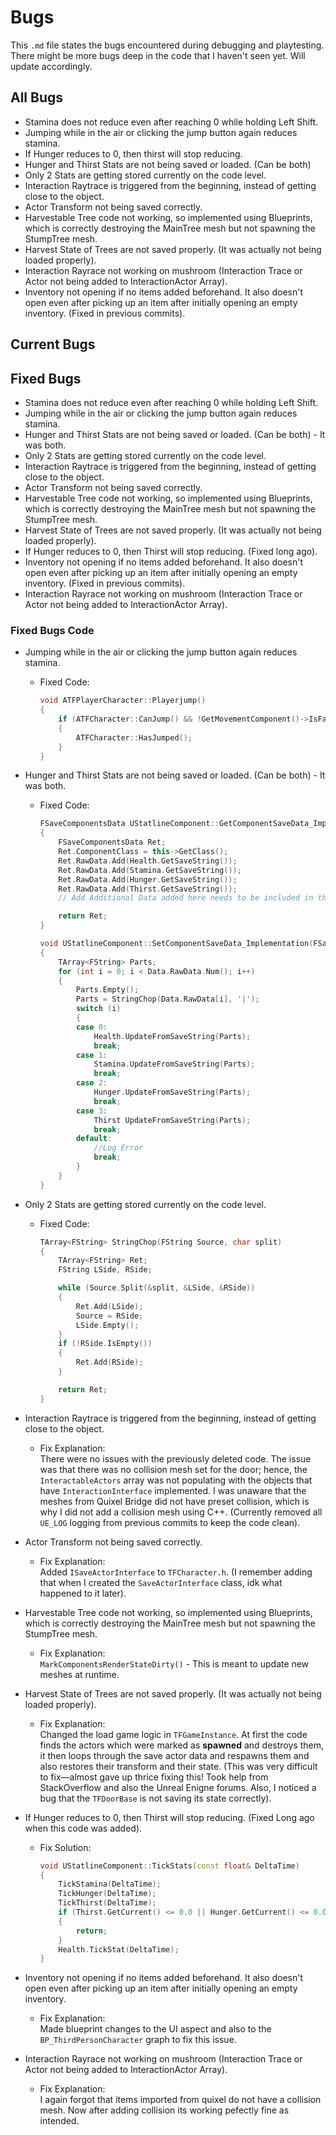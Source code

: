 # Bugs  
This `.md` file states the bugs encountered during debugging and playtesting. There might be more bugs deep in the code that I haven't seen yet. Will update accordingly.

## All Bugs
- Stamina does not reduce even after reaching 0 while holding Left Shift.
- Jumping while in the air or clicking the jump button again reduces stamina.
- If Hunger reduces to 0, then thirst will stop reducing.
- Hunger and Thirst Stats are not being saved or loaded. (Can be both)
- Only 2 Stats are getting stored currently on the code level.
- Interaction Raytrace is triggered from the beginning, instead of getting close to the object.
- Actor Transform not being saved correctly.
- Harvestable Tree code not working, so implemented using Blueprints, which is correctly destroying the MainTree mesh but not spawning the StumpTree mesh.
- Harvest State of Trees are not saved properly. (It was actually not being loaded properly).
- Interaction Rayrace not working on mushroom (Interaction Trace or Actor not being added to InteractionActor Array).
- Inventory not opening if no items added beforehand. It also doesn't open even after picking up an item after initially opening an empty inventory. (Fixed in previous commits).

## Current Bugs

## Fixed Bugs
- Stamina does not reduce even after reaching 0 while holding Left Shift.
- Jumping while in the air or clicking the jump button again reduces stamina.
- Hunger and Thirst Stats are not being saved or loaded. (Can be both) - It was both.
- Only 2 Stats are getting stored currently on the code level.
- Interaction Raytrace is triggered from the beginning, instead of getting close to the object.
- Actor Transform not being saved correctly.
- Harvestable Tree code not working, so implemented using Blueprints, which is correctly destroying the MainTree mesh but not spawning the StumpTree mesh.
- Harvest State of Trees are not saved properly. (It was actually not being loaded properly).
- If Hunger reduces to 0, then Thirst will stop reducing. (Fixed long ago).
- Inventory not opening if no items added beforehand. It also doesn't open even after picking up an item after initially opening an empty inventory. (Fixed in previous commits).
- Interaction Rayrace not working on mushroom (Interaction Trace or Actor not being added to InteractionActor Array).

### Fixed Bugs Code
- Jumping while in the air or clicking the jump button again reduces stamina.

  - Fixed Code:  
    ```cpp
    void ATFPlayerCharacter::Playerjump()
    {
        if (ATFCharacter::CanJump() && !GetMovementComponent()->IsFalling())
        {
            ATFCharacter::HasJumped();
        }
    }
    ```

- Hunger and Thirst Stats are not being saved or loaded. (Can be both) - It was both.

  - Fixed Code:
    ```cpp
    FSaveComponentsData UStatlineComponent::GetComponentSaveData_Implementation()
    {
        FSaveComponentsData Ret;
        Ret.ComponentClass = this->GetClass();
        Ret.RawData.Add(Health.GetSaveString());
        Ret.RawData.Add(Stamina.GetSaveString());
        Ret.RawData.Add(Hunger.GetSaveString());
        Ret.RawData.Add(Thirst.GetSaveString());
        // Add Additional Data added here needs to be included in the SetComponentsSaveData_Implementation().

        return Ret;
    }

    void UStatlineComponent::SetComponentSaveData_Implementation(FSaveComponentsData Data)
    {
        TArray<FString> Parts;
        for (int i = 0; i < Data.RawData.Num(); i++)
        {
            Parts.Empty();
            Parts = StringChop(Data.RawData[i], '|');
            switch (i)
            {
            case 0:
                Health.UpdateFromSaveString(Parts);
                break;
            case 1:
                Stamina.UpdateFromSaveString(Parts);
                break;
            case 2:
                Hunger.UpdateFromSaveString(Parts);
                break;
            case 3:
                Thirst UpdateFromSaveString(Parts);
                break;
            default:
                //Log Error
                break;
            }
        }
    }
    ```

- Only 2 Stats are getting stored currently on the code level.

  - Fixed Code:
    ```cpp
    TArray<FString> StringChop(FString Source, char split)
    {
        TArray<FString> Ret;
        FString LSide, RSide;

        while (Source.Split(&split, &LSide, &RSide))
        {
            Ret.Add(LSide);
            Source = RSide;
            LSide.Empty();
        }
        if (!RSide.IsEmpty())
        {
            Ret.Add(RSide);
        }

        return Ret;
    }
    ```

- Interaction Raytrace is triggered from the beginning, instead of getting close to the object.

  - Fix Explanation:  
    There were no issues with the previously deleted code. The issue was that there was no collision mesh set for the door; hence, the `InteractableActors` array was not populating with the objects that have `InteractionInterface` implemented. I was unaware that the meshes from Quixel Bridge did not have preset collision, which is why I did not add a collision mesh using C++. (Currently removed all `UE_LOG` logging from previous commits to keep the code clean).

- Actor Transform not being saved correctly.

  - Fix Explanation:  
    Added `ISaveActorInterface` to `TFCharacter.h`. (I remember adding that when I created the `SaveActorInterface` class, idk what happened to it later).

- Harvestable Tree code not working, so implemented using Blueprints, which is correctly destroying the MainTree mesh but not spawning the StumpTree mesh.

  - Fix Explanation:  
    `MarkComponentsRenderStateDirty()` - This is meant to update new meshes at runtime.

- Harvest State of Trees are not saved properly. (It was actually not being loaded properly).

  - Fix Explanation:  
    Changed the load game logic in `TFGameInstance`. At first the code finds the actors which were marked as **spawned** and destroys them, it then loops through the save actor data and respawns them and also restores their transform and their state. (This was very difficult to fix—almost gave up thrice fixing this! Took help from StackOverflow and also the Unreal Enigne forums. Also, I noticed a bug that the `TFDoorBase` is not saving its state correctly).

- If Hunger reduces to 0, then Thirst will stop reducing. (Fixed Long ago when this code was added).

  - Fix Solution:
    ```cpp
    void UStatlineComponent::TickStats(const float& DeltaTime)
    {
        TickStamina(DeltaTime);
        TickHunger(DeltaTime);
        TickThirst(DeltaTime);
        if (Thirst.GetCurrent() <= 0.0 || Hunger.GetCurrent() <= 0.0)
        {
            return;
        }
        Health.TickStat(DeltaTime);
    }
    ```
- Inventory not opening if no items added beforehand. It also doesn't open even after picking up an item after initially opening an empty inventory.

  - Fix Explanation:  
    Made blueprint changes to the UI aspect and also to the `BP_ThirdPersonCharacter` graph to fix this issue.
    
- Interaction Rayrace not working on mushroom (Interaction Trace or Actor not being added to InteractionActor Array).

  - Fix Explanation:   
    I again forgot that items imported from quixel do not have a collision mesh. Now after adding collision its working pefectly fine as intended.
